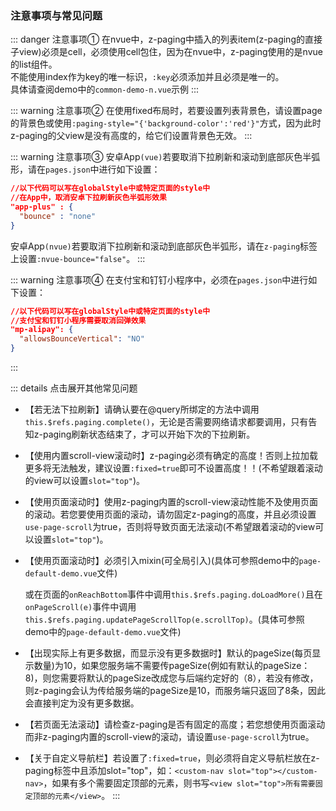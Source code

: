 ### 注意事项与常见问题
::: danger 注意事项①
在nvue中，z-paging中插入的列表item(z-paging的直接子view)必须是cell，必须使用cell包住，因为在nvue中，z-paging使用的是nvue的list组件。<br>不能使用index作为key的唯一标识，`:key`必须添加并且必须是唯一的。<br>具体请查阅demo中的`common-demo-n.vue`示例
:::

::: warning 注意事项②
在使用fixed布局时，若要设置列表背景色，请设置page的背景色或使用`:paging-style="{'background-color':'red'}"`方式，因为此时z-paging的父view是没有高度的，给它们设置背景色无效。
:::

::: warning 注意事项③
安卓App`(vue)`若要取消下拉刷新和滚动到底部灰色半弧形，请在`pages.json`中进行如下设置：
```json
//以下代码可以写在globalStyle中或特定页面的style中
//在App中，取消安卓下拉刷新灰色半弧形效果
"app-plus" : {
  "bounce" : "none"
}
```
安卓App`(nvue)`若要取消下拉刷新和滚动到底部灰色半弧形，请在`z-paging`标签上设置`:nvue-bounce="false"`。
:::

::: warning 注意事项④
在支付宝和钉钉小程序中，必须在`pages.json`中进行如下设置：
```json
//以下代码可以写在globalStyle中或特定页面的style中
//支付宝和钉钉小程序需要取消回弹效果
"mp-alipay": {
  "allowsBounceVertical": "NO"
}
```
:::


::: details 点击展开其他常见问题

* 【若无法下拉刷新】请确认要在@query所绑定的方法中调用`this.$refs.paging.complete()`，无论是否需要网络请求都要调用，只有告知z-paging刷新状态结束了，才可以开始下次的下拉刷新。

* 【使用内置scroll-view滚动时】z-paging必须有确定的高度！否则上拉加载更多将无法触发，建议设置`:fixed=true`即可不设置高度！！(不希望跟着滚动的view可以设置`slot="top"`)。

* 【使用页面滚动时】使用z-paging内置的scroll-view滚动性能不及使用页面的滚动。若您要使用页面的滚动，请勿固定z-paging的高度，并且必须设置`use-page-scroll`为true，否则将导致页面无法滚动(不希望跟着滚动的view可以设置`slot="top"`)。

* 【使用页面滚动时】必须引入mixin(可全局引入)(具体可参照demo中的`page-default-demo.vue`文件)

  或在页面的`onReachBottom`事件中调用`this.$refs.paging.doLoadMore()`且在`onPageScroll(e)`事件中调用`this.$refs.paging.updatePageScrollTop(e.scrollTop)`。(具体可参照demo中的`page-default-demo.vue`文件)

* 【出现实际上有更多数据，而显示没有更多数据时】默认的pageSize(每页显示数量)为10，如果您服务端不需要传pageSize(例如有默认的pageSize：8)，则您需要将默认的pageSize改成您与后端约定好的（8），若没有修改，则z-paging会认为传给服务端的pageSize是10，而服务端只返回了8条，因此会直接判定为没有更多数据。

* 【若页面无法滚动】请检查z-paging是否有固定的高度；若您想使用页面滚动而非z-paging内置的scroll-view的滚动，请设置`use-page-scroll`为true。

* 【关于自定义导航栏】若设置了`:fixed=true`，则必须将自定义导航栏放在z-paging标签中且添加slot="top"，如：`<custom-nav slot="top"></custom-nav>`，如果有多个需要固定顶部的元素，则书写`<view slot="top">所有需要固定顶部的元素</view>`。
:::
